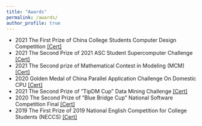 ```yaml
---
title: "Awards"
permalink: /awards/
author_profile: true
---
```

* 2021 The First Prize of China College Students Computer Design Competition [[Cert]](../images/CCSCDC_Cert.jpg)
* 2021 The Second Prize of 2021 ASC Student Supercomputer Challenge [[Cert]](../images/ASC_Cert.jpg)
* 2021 The Second prize of Mathematical Contest in Modeling (MCM) [[Cert]](../files/MCM_Cert.pdf)
* 2020 Golden Medal of China Parallel Application Challenge On Domestic CPU [[Cert]](../files/CPC_Cert.pdf)
* 2021 The Second Prize of ”TipDM Cup” Data Mining Challenge [[Cert]](../images/TipDM_Cup_Cert.jpg)
* 2020 The Second Prize of ”Blue Bridge Cup” National Software Competition Final [[Cert]](../images/BB_Cup_Cert.jpg)
* 2019 The First Prize of 2019 National English Competition for College Students (NECCS) [[Cert]](../images/NECCS_Cert.jpg)